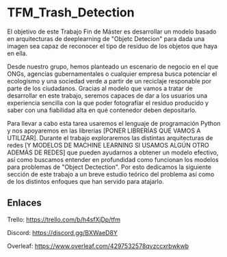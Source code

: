 # TFM_Trash_Detection

El objetivo de este Trabajo Fin de Máster es desarrollar un modelo basado en arquitecturas de deeplearning de "Objetc Detecion" para dada una imagen sea capaz de reconocer el tipo de residuo de los objetos que haya en ella. 

Desde nuestro grupo, hemos planteado un escenario de negocio en el que ONGs, agencias gubernamentales o cualquier empresa busca potenciar el ecologismo y una sociedad verde a partir de un reciclaje responable por parte de los ciudadanos. Gracias al modelo que vamos a tratar de desarrollar en este trabajo, seremos capaces de dar a los usuarios una experiencia sencilla con la que poder fotografíar el residuo producido y saber con una fiabilidad alta en qué contenedor deben depositarlo. 

Para llevar a cabo esta tarea usaremos el lenguaje de programación Python y nos apoyaremos en las librerías [PONER LIBRERÍAS QUE VAMOS A UTILIZAR]. Durante el trabajo exploraremos las distintas arquitecturas de redes [Y MODELOS DE MACHINE LEARNING SI USAMOS ALGÚN OTRO ADEMÁS DE REDES] que pueden ayudarnos a obtener un modelo efectivo, así como buscamos entender en profundidad como funcionan los modelos para problemas de "Object Dectection". Por esto dedicamos la siguiente sección de este trabajo a un breve estudio teórico del problema así como de los distintos enfoques que han servido para atajarlo. 


## Enlaces
Trello: https://trello.com/b/h4sfXjDp/tfm

Discord: https://discord.gg/BXWaeD8Y

Overleaf: https://www.overleaf.com/4297532578qvzccxrbwkwb


